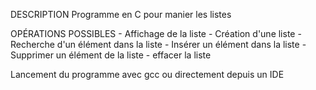 DESCRIPTION
	Programme en C pour manier les listes

OPÉRATIONS POSSIBLES
	- Affichage de la liste
	- Création d'une liste
	- Recherche d'un élément dans la liste
	- Insérer un élément dans la liste
	- Supprimer un élément de la liste
	- effacer la liste

Lancement du programme avec gcc ou directement depuis un IDE
